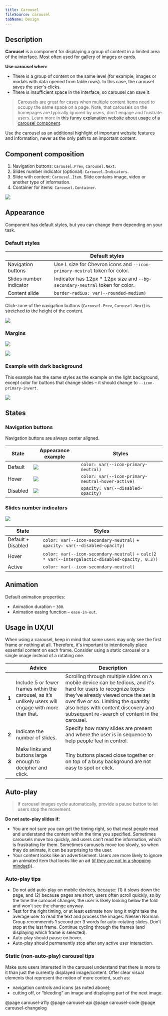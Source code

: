 ```yaml
---
title: Carousel
fileSource: carousel
tabName: Design
---
```


## Description

**Carousel** is a component for displaying a group of content in a limited area of the interface. Most often used for gallery of images or cards.

**Use carousel when:**

- There is a group of content on the same level (for example, images or modals with data opened from table rows). In this case, the carousel saves the user's clicks.
- There is insufficient space in the interface, so carousel can save it.

> Carousels are great for cases when multiple content items need to occupy the same space on a page. Note, that carousels on the homepages are typically ignored by users, don’t engage and frustrate users. Learn more in [this funny explanation website about usage of a carousel component](http://shouldiuseacarousel.com/).

Use the carousel as an additional highlight of important website features and information, never as the only path to an important content.

## Component composition

1. Navigation buttons: `Carousel.Prev`, `Carousel.Next`.
2. Slides number indicator (optional): `Carousel.Indicators`.
3. Slide with content: `Carousel.Item`. Slide contains image, video or another type of information.
4. Container for items: `Carousel.Container`.

![](static/carousel-scheme.png)

## Appearance

Component has default styles, but you can change them depending on your task.

### Default styles

|                         | Default styles                                                                |
| ----------------------- | ----------------------------------------------------------------------------- |
| Navigation buttons      | Use L size for Chevron icons and `--icon-primary-neutral` token for color.    |
| Slides number indicator | Indicator has 12px \* 12px size and `--bg-secondary-neutral` token for color. |
| Content slide           | `border-radius: var(--rounded-medium)`                                        |

Click-zone of the navigation buttons (`Carousel.Prev`, `Carousel.Next`) is stretched to the height of the content.

![](static/click-zone-scheme.png)

### Margins

![](static/carousel-margins-1.png)

![](static/carousel-margins-2.png)

### Example with dark background

This example has the same styles as the example on the light background, except color for buttons that change slides – it should change to `--icon-primary-invert`.

![](static/carousel-dark.png)

## States

### Navigation buttons

Navigation buttons are always center aligned.

| State    | Appearance example       | Styles                                            |
| -------- | ------------------------ | ------------------------------------------------- |
| Default  | ![](static/default.png)  | `color: var(--icon-primary-neutral)`              |
| Hover    | ![](static/hover.png)    | `color: var(--icon-primary-neutral-hover-active)` |
| Disabled | ![](static/disabled.png) | `opacity: var(--disabled-opacity)`                |

### Slides number indicators

![](static/default-indicators.png)

| State              | Styles                                                                                          |
| ------------------ | ----------------------------------------------------------------------------------------------- |
| Default + Disabled | `color: var(--icon-secondary-neutral)` + `opacity: var(--disabled-opacity)`                     |
| Hover              | `color: var(--icon-secondary-neutral)` + `calc(2 * var(--intergalactic-disabled-opacity, 0.3))` |
| Active             | `color: var(--icon-secondary-neutral)`                                                          |

## Animation

Default animation properties:

- Animation duration – `300`.
- Animation easing function – `ease-in-out`.

## Usage in UX/UI

When using a carousel, keep in mind that some users may only see the first frame or nothing at all. Therefore, it's important to intentionally place essential content on each frame. Consider using a static carousel or a single image instead of a rotating one.

|       | Advice                                                                                                 | Description                                                                                                                                                                                                                                                                           |
| ----- | ------------------------------------------------------------------------------------------------------ | ------------------------------------------------------------------------------------------------------------------------------------------------------------------------------------------------------------------------------------------------------------------------------------- |
| **1** | Include 5 or fewer frames within the carousel, as it’s unlikely users will engage with more than that. | Scrolling through multiple slides on a mobile device can be tedious, and it's hard for users to recognize topics they've already viewed once the set is over five or so. Limiting the quantity also helps with content discovery and subsequent re-search of content in the carousel. |
| **2** | Indicate the number of slides.                                                                         | Specify how many slides are present and where the user is in sequence to help people feel in control.                                                                                                                                                                                 |
| **3** | Make links and buttons large enough to decipher and click.                                             | Tiny buttons placed close together or on top of a busy background are not easy to spot or click.                                                                                                                                                                                      |

## Auto-play

> If carousel images cycle automatically, provide a pause button to let users stop the movement.

**Do not auto-play slides if:**

- You are not sure you can get the timing right, so that most people read and understand the content within the time you specified. Sometimes carousels move too quickly, and users can’t read the information, which is frustrating for them. Sometimes carousels move too slowly, so when they do animate, it can be surprising to the user.
- Your content looks like an advertisement. Users are more likely to ignore an animated item that looks like an ad ([if they are not in a shopping mindset](https://www.nngroup.com/articles/designing-effective-carousels/))).

### Auto-play tips

- Do not add auto-play on mobile devices, because: (1) it slows down the page, and (2) because pages are short, users often scroll quickly, so by the time the carousel changes, the user is likely looking below the fold and won’t see the change anyway.
- Test for the right timing, or at least estimate how long it might take the average user to read the text and process the images. Nielsen Norman Group recommends 1 second per 3 words for auto-rotating slides. Don’t stop at the last frame. Continue cycling through the frames (and displaying which frame is selected).
- Auto-play should pause on hover.
- Auto-play should permanently stop after any active user interaction.

### Static (non-auto-play) carousel tips

Make sure users interested in the carousel understand that there is more to it than just the currently displayed image/content. Offer clear visual elements that represent the notion of more content, such as:

- navigation controls and icons (as noted above);
- cutting off, or “bleeding” an image and displaying part of the next image.

@page carousel-a11y
@page carousel-api
@page carousel-code
@page carousel-changelog
